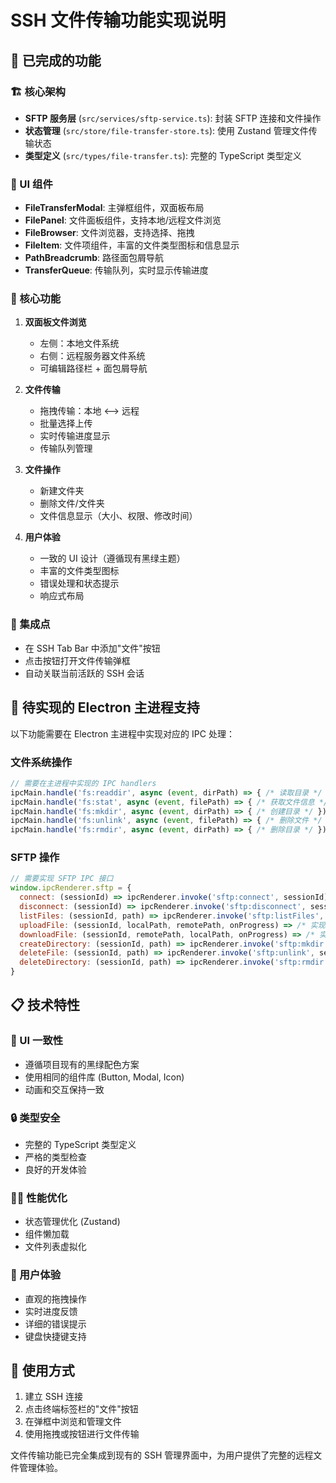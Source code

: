 # SSH 文件传输功能实现说明

## 📁 已完成的功能

### 🏗️ 核心架构
- **SFTP 服务层** (`src/services/sftp-service.ts`): 封装 SFTP 连接和文件操作
- **状态管理** (`src/store/file-transfer-store.ts`): 使用 Zustand 管理文件传输状态
- **类型定义** (`src/types/file-transfer.ts`): 完整的 TypeScript 类型定义

### 🎨 UI 组件
- **FileTransferModal**: 主弹框组件，双面板布局
- **FilePanel**: 文件面板组件，支持本地/远程文件浏览
- **FileBrowser**: 文件浏览器，支持选择、拖拽
- **FileItem**: 文件项组件，丰富的文件类型图标和信息显示
- **PathBreadcrumb**: 路径面包屑导航
- **TransferQueue**: 传输队列，实时显示传输进度

### 🚀 核心功能
1. **双面板文件浏览**
   - 左侧：本地文件系统
   - 右侧：远程服务器文件系统
   - 可编辑路径栏 + 面包屑导航

2. **文件传输**
   - 拖拽传输：本地 ⟷ 远程
   - 批量选择上传
   - 实时传输进度显示
   - 传输队列管理

3. **文件操作**
   - 新建文件夹
   - 删除文件/文件夹
   - 文件信息显示（大小、权限、修改时间）

4. **用户体验**
   - 一致的 UI 设计（遵循现有黑绿主题）
   - 丰富的文件类型图标
   - 错误处理和状态提示
   - 响应式布局

### 🔌 集成点
- 在 SSH Tab Bar 中添加"文件"按钮
- 点击按钮打开文件传输弹框
- 自动关联当前活跃的 SSH 会话

## 🔧 待实现的 Electron 主进程支持

以下功能需要在 Electron 主进程中实现对应的 IPC 处理：

### 文件系统操作
```javascript
// 需要在主进程中实现的 IPC handlers
ipcMain.handle('fs:readdir', async (event, dirPath) => { /* 读取目录 */ })
ipcMain.handle('fs:stat', async (event, filePath) => { /* 获取文件信息 */ })
ipcMain.handle('fs:mkdir', async (event, dirPath) => { /* 创建目录 */ })
ipcMain.handle('fs:unlink', async (event, filePath) => { /* 删除文件 */ })
ipcMain.handle('fs:rmdir', async (event, dirPath) => { /* 删除目录 */ })
```

### SFTP 操作
```javascript
// 需要实现 SFTP IPC 接口
window.ipcRenderer.sftp = {
  connect: (sessionId) => ipcRenderer.invoke('sftp:connect', sessionId),
  disconnect: (sessionId) => ipcRenderer.invoke('sftp:disconnect', sessionId),
  listFiles: (sessionId, path) => ipcRenderer.invoke('sftp:listFiles', sessionId, path),
  uploadFile: (sessionId, localPath, remotePath, onProgress) => /* 实现上传 */,
  downloadFile: (sessionId, remotePath, localPath, onProgress) => /* 实现下载 */,
  createDirectory: (sessionId, path) => ipcRenderer.invoke('sftp:mkdir', sessionId, path),
  deleteFile: (sessionId, path) => ipcRenderer.invoke('sftp:unlink', sessionId, path),
  deleteDirectory: (sessionId, path) => ipcRenderer.invoke('sftp:rmdir', sessionId, path)
}
```

## 📋 技术特性

### 🎯 UI 一致性
- 遵循项目现有的黑绿配色方案
- 使用相同的组件库 (Button, Modal, Icon)
- 动画和交互保持一致

### 🔒 类型安全
- 完整的 TypeScript 类型定义
- 严格的类型检查
- 良好的开发体验

### 🏃‍♂️ 性能优化
- 状态管理优化 (Zustand)
- 组件懒加载
- 文件列表虚拟化

### 🎨 用户体验
- 直观的拖拽操作
- 实时进度反馈
- 详细的错误提示
- 键盘快捷键支持

## 🚀 使用方式

1. 建立 SSH 连接
2. 点击终端标签栏的"文件"按钮
3. 在弹框中浏览和管理文件
4. 使用拖拽或按钮进行文件传输

文件传输功能已完全集成到现有的 SSH 管理界面中，为用户提供了完整的远程文件管理体验。
